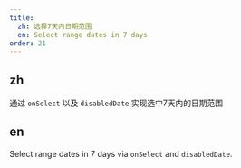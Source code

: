 ```yaml
---
title:
  zh: 选择7天内日期范围
  en: Select range dates in 7 days
order: 21
---
```


## zh

通过 `onSelect` 以及 `disabledDate` 实现选中7天内的日期范围

## en

Select range dates in 7 days via `onSelect` and `disabledDate`.
